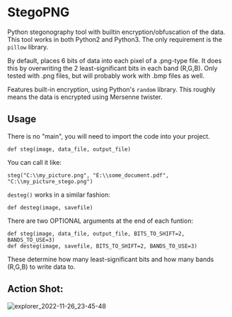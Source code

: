 # StegoPNG

Python stegonography tool with builtin encryption/obfuscation of the data.
This tool works in both Python2 and Python3. The only requirement is the `pillow` library.

By default, places 6 bits of data into each pixel of a .png-type file.
It does this by overwriting the 2 least-significant bits in each band (R,G,B).
Only tested with .png files, but will probably work with .bmp files as well.

Features built-in encryption, using Python's `random` library. This roughly means the data is encrypted using Mersenne twister.

## Usage

There is no "main", you will need to import the code into your project.
    
    def steg(image, data_file, output_file)
        
You can call it like: 
    
    steg("C:\\my_picture.png", "E:\\some_document.pdf", "C:\\my_picture_stego.png")
    
`desteg()` works in a similar fashion:

    def desteg(image, savefile)
    
There are two OPTIONAL arguments at the end of each funtion:
    
    def steg(image, data_file, output_file, BITS_TO_SHIFT=2, BANDS_TO_USE=3)
    def desteg(image, savefile, BITS_TO_SHIFT=2, BANDS_TO_USE=3)
    
These determine how many least-significant bits and how many bands (R,G,B) to write data to.

## Action Shot:

![explorer_2022-11-26_23-45-48](https://user-images.githubusercontent.com/21281361/204121177-20c47a7a-5e4e-45ac-b33f-f0a7203d90a0.gif)
